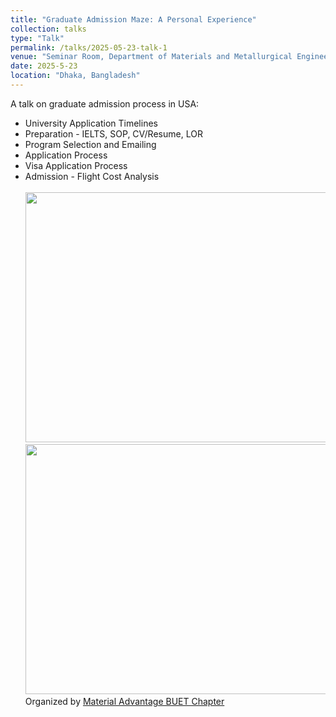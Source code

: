 ```yaml
---
title: "Graduate Admission Maze: A Personal Experience"
collection: talks
type: "Talk"
permalink: /talks/2025-05-23-talk-1
venue: "Seminar Room, Department of Materials and Metallurgical Engineering, BUET"
date: 2025-5-23
location: "Dhaka, Bangladesh"
---
```

A talk on graduate admission process in USA:
  * University Application Timelines
  * Preparation - IELTS, SOP, CV/Resume, LOR
  * Program Selection and Emailing
  * Application Process
  * Visa Application Process
  * Admission - Flight Cost Analysis</br>
    </br><img src='/images/MABC/pic2.JPG' width="600px" height="400px">
    </br><img src='/images/MABC/pic1.JPG' width="600px" height="400px"> </br>
Organized by [Material Advantage BUET Chapter](https://mabuetchapter.com)

